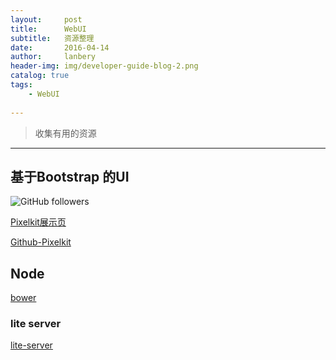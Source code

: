 ```yaml
---
layout:     post
title:      WebUI
subtitle:   资源整理
date:       2016-04-14
author:     lanbery
header-img: img/developer-guide-blog-2.png
catalog: true
tags:
    - WebUI
    
---
```


> 收集有用的资源

----
## 基于Bootstrap 的UI

![GitHub followers](https://img.shields.io/github/followers/lanbery.svg?style=social)

<a href="http://pixelkit.com/free-ui-kits/vanilla-cream/index.html" target="_PixelkitDemo">Pixelkit展示页</a>

<a href="https://github.com/Pixelkit/PixelKit-Bootstrap-UI-Kits" target="_Pixelkit">Github-Pixelkit</a>


## Node 

<a href="https://bower.io/" target="bower">bower</a>

### lite server
<a href="https://github.com/txchen/light-server" target="lite-server">lite-server</a><br/>